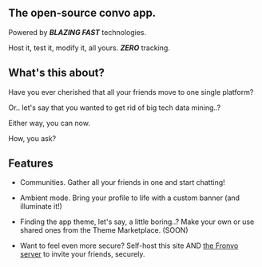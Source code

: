 ## The open-source convo app.

Powered by **_BLAZING FAST_** technologies.

Host it, test it, modify it, all yours. **_ZERO_** tracking.

## What's this about?

Have you ever cherished that all your friends move to one single platform?

Or.. let's say that you wanted to get rid of big tech data mining..?

Either way, you can now.

How, you ask?

## Features

-   Communities. Gather all your friends in one and start chatting!

-   Ambient mode. Bring your profile to life with a custom banner (and illuminate it!)

-   Finding the app theme, let's say, a little boring..? Make your own or use shared ones from the Theme Marketplace. (SOON)

-   Want to feel even more secure? Self-host this site AND [the Fronvo server](https://github.com/Fronvo/server) to invite your friends, securely.
